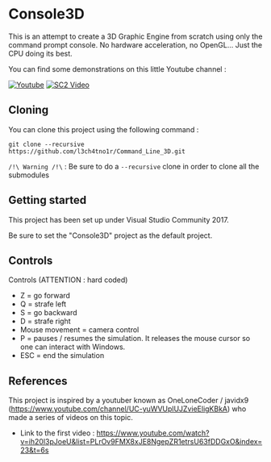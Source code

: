 # Console3D

This is an attempt to create a 3D Graphic Engine from scratch using only the command prompt console. No hardware acceleration, no OpenGL... Just the CPU doing its best.

You can find some demonstrations on this little Youtube channel :

[![Youtube](https://img.shields.io/badge/LCNSoftware--red.svg?style=social&logo=youtube)](https://www.youtube.com/playlist?list=PL0NNmrIQvIJHCW-YMVOoleqvXrl2RSmlE)
[![SC2 Video](https://img.youtube.com/vi/--b-9HrKK6w/0.jpg)](http://www.youtube.com/watch?v=--b-9HrKK6w)
  
## Cloning

You can clone this project using the following command :

`git clone --recursive https://github.com/l3ch4tno1r/Command_Line_3D.git`

`/!\ Warning /!\` : Be sure to do a `--recursive` clone in order to clone all the submodules

## Getting started

This project has been set up under Visual Studio Community 2017.

Be sure to set the "Console3D" project as the default project.

## Controls
    
Controls (ATTENTION : hard coded)
  - Z = go forward
  - Q = strafe left
  - S = go backward
  - D = strafe right
  - Mouse movement = camera control
  - P = pauses / resumes the simulation. It releases the mouse cursor so one can interact with Windows.
  - ESC = end the simulation

## References

This project is inspired by a youtuber known as OneLoneCoder / javidx9 (https://www.youtube.com/channel/UC-yuWVUplUJZvieEligKBkA) who made a series of videos on this topic.
  - Link to the first video : https://www.youtube.com/watch?v=ih20l3pJoeU&list=PLrOv9FMX8xJE8NgepZR1etrsU63fDDGxO&index=23&t=6s

